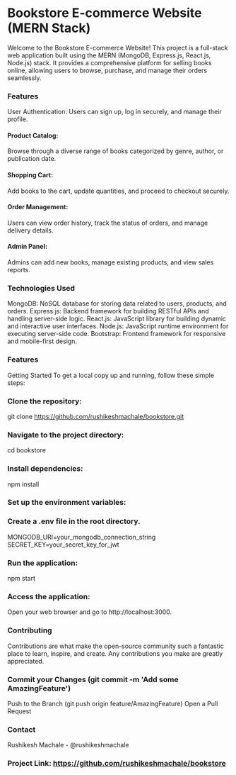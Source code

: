 # Bookstore E-commerce Website (MERN Stack)
Welcome to the Bookstore E-commerce Website! This project is a full-stack web application built using the MERN (MongoDB, Express.js, React.js, Node.js) stack. It provides a comprehensive platform for selling books online, allowing users to browse, purchase, and manage their orders seamlessly.

### Features
User Authentication: Users can sign up, log in securely, and manage their profile.

#### Product Catalog:
Browse through a diverse range of books categorized by genre, author, or publication date.

#### Shopping Cart:
Add books to the cart, update quantities, and proceed to checkout securely.

#### Order Management:
Users can view order history, track the status of orders, and manage delivery details.

#### Admin Panel:
Admins can add new books, manage existing products, and view sales reports.



### Technologies Used
MongoDB: NoSQL database for storing data related to users, products, and orders.
Express.js: Backend framework for building RESTful APIs and handling server-side logic.
React.js: JavaScript library for building dynamic and interactive user interfaces.
Node.js: JavaScript runtime environment for executing server-side code.
Bootstrap: Frontend framework for responsive and mobile-first design.

### Features
Getting Started
To get a local copy up and running, follow these simple steps:

### Clone the repository:
git clone https://github.com/rushikeshmachale/bookstore.git

### Navigate to the project directory:
cd bookstore

### Install dependencies:
npm install

### Set up the environment variables:

### Create a .env file in the root directory.
MONGODB_URI=your_mongodb_connection_string
SECRET_KEY=your_secret_key_for_jwt

### Run the application:
npm start

### Access the application:
Open your web browser and go to http://localhost:3000.

### Contributing
Contributions are what make the open-source community such a fantastic place to learn, inspire, and create. Any contributions you make are greatly appreciated.

### Commit your Changes (git commit -m 'Add some AmazingFeature')
Push to the Branch (git push origin feature/AmazingFeature)
Open a Pull Request

### Contact
Rushikesh Machale - @rushikeshmachale

### Project Link: https://github.com/rushikeshmachale/bookstore

